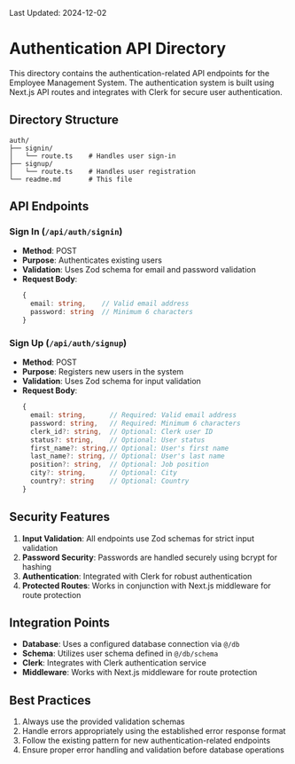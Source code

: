 Last Updated: 2024-12-02
# Authentication API Directory

This directory contains the authentication-related API endpoints for the Employee Management System. The authentication system is built using Next.js API routes and integrates with Clerk for secure user authentication.

## Directory Structure

```
auth/
├── signin/
│   └── route.ts    # Handles user sign-in
├── signup/
│   └── route.ts    # Handles user registration
└── readme.md       # This file
```

## API Endpoints

### Sign In (`/api/auth/signin`)
- **Method**: POST
- **Purpose**: Authenticates existing users
- **Validation**: Uses Zod schema for email and password validation
- **Request Body**:
  ```typescript
  {
    email: string,    // Valid email address
    password: string  // Minimum 6 characters
  }
  ```

### Sign Up (`/api/auth/signup`)
- **Method**: POST
- **Purpose**: Registers new users in the system
- **Validation**: Uses Zod schema for input validation
- **Request Body**:
  ```typescript
  {
    email: string,      // Required: Valid email address
    password: string,   // Required: Minimum 6 characters
    clerk_id?: string,  // Optional: Clerk user ID
    status?: string,    // Optional: User status
    first_name?: string,// Optional: User's first name
    last_name?: string, // Optional: User's last name
    position?: string,  // Optional: Job position
    city?: string,      // Optional: City
    country?: string    // Optional: Country
  }
  ```

## Security Features

1. **Input Validation**: All endpoints use Zod schemas for strict input validation
2. **Password Security**: Passwords are handled securely using bcrypt for hashing
3. **Authentication**: Integrated with Clerk for robust authentication
4. **Protected Routes**: Works in conjunction with Next.js middleware for route protection

## Integration Points

- **Database**: Uses a configured database connection via `@/db`
- **Schema**: Utilizes user schema defined in `@/db/schema`
- **Clerk**: Integrates with Clerk authentication service
- **Middleware**: Works with Next.js middleware for route protection

## Best Practices

1. Always use the provided validation schemas
2. Handle errors appropriately using the established error response format
3. Follow the existing pattern for new authentication-related endpoints
4. Ensure proper error handling and validation before database operations